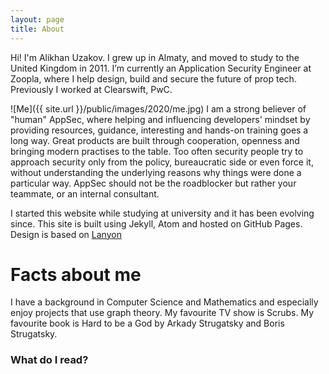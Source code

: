```yaml
---
layout: page
title: About
---
```


<p class="message">
  Hi! I'm Alikhan Uzakov. I grew up in Almaty, and moved to study to the United Kingdom in 2011. I’m currently an Application Security Engineer at Zoopla, where I help design, build and secure the future of prop tech. Previously I worked at Clearswift, PwC.
</p>

![Me]({{ site.url }}/public/images/2020/me.jpg)
I am a strong believer of "human" AppSec, where helping and influencing developers' mindset by providing resources, guidance, interesting and hands-on training goes a long way. Great products are built through cooperation, openness and bringing modern practises to the table. Too often security people try to approach security only from the policy, bureaucratic side or even force it, without understanding the underlying reasons why things were done a particular way. AppSec should not be the roadblocker but rather your teammate, or an internal consultant.



I started this website while studying at university and it has been evolving since. This site is built using Jekyll, Atom and hosted on GitHub Pages.
Design is based on [Lanyon](http://lanyon.getpoole.com)

# Facts about me
I have a background in Computer Science and Mathematics and especially enjoy projects that use graph theory.
My favourite TV show is Scrubs. My favourite book is Hard to be a God by Arkady Strugatsky and Boris Strugatsky.

### What do I read?
